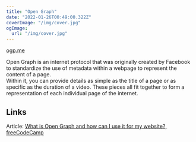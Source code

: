 ```yaml
---
title: "Open Graph"
date: "2022-01-26T00:49:00.322Z"
coverImage: "/img/cover.jpg"
ogImage:
  url: "/img/cover.jpg"
---
```


[ogp.me](https://ogp.me/)

Open Graph is an internet protocol that was originally created by Facebook to standardize the use of metadata within a webpage to represent the content of a page.  
Within it, you can provide details as simple as the title of a page or as specific as the duration of a video. These pieces all fit together to form a representation of each individual page of the internet.

## Links

Article: [What is Open Graph and how can I use it for my website?, freeCodeCamp](https://www.freecodecamp.org/news/what-is-open-graph-and-how-can-i-use-it-for-my-website/)  
